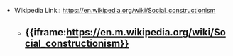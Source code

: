 - Wikipedia Link:: https://en.wikipedia.org/wiki/Social_constructionism
    - {{iframe:https://en.m.wikipedia.org/wiki/Social_constructionism}}
        - 